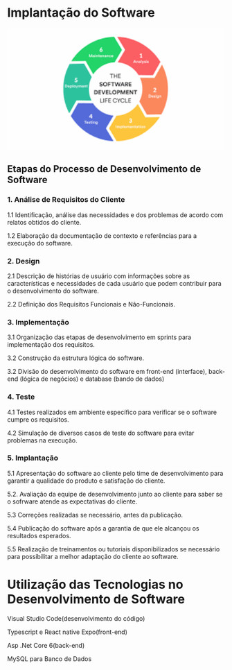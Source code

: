 # Implantação do Software

<img src="img/ciclovidasoftware.png" width = 500>

## Etapas do Processo de Desenvolvimento de Software

### 1.	Análise de Requisitos do Cliente

1.1 Identificação, análise das necessidades e dos problemas de acordo com relatos obtidos do cliente.

1.2 Elaboração da documentação de contexto e referências para a execução do software.

### 2.	Design
2.1 Descrição de histórias de usuário com informações sobre as características e necessidades de cada usuário que podem contribuir para o desenvolvimento do software.

2.2 Definição dos Requisitos Funcionais e Não-Funcionais.

### 3.	Implementação

3.1   Organização das etapas de desenvolvimento em sprints para implementação dos requisitos.

3.2 Construção da estrutura lógica do software.

3.2 Divisão do desenvolvimento do software em front-end (interface), back-end (lógica de negócios) e database (bando de dados)

### 4.	Teste

4.1 Testes realizados em ambiente específico para verificar se o software cumpre os requisitos.

4.2 Simulação de diversos casos de teste do software para evitar problemas na execução.

### 5.	Implantação

5.1 Apresentação do software ao cliente pelo time de desenvolvimento para garantir a qualidade do produto e satisfação do cliente.

5.2. Avaliação da equipe de desenvolvimento junto ao cliente para saber se o sofrware atende as expectativas do cliente.

5.3 Correções realizadas se necessário, antes da publicação.

5.4 Publicação do software após a garantia de que ele alcançou os resultados esperados.

5.5 Realização de treinamentos ou tutoriais disponibilizados se necessário para possibilitar a melhor adaptação do cliente ao software.

# Utilização das Tecnologias no Desenvolvimento de Software

Visual Studio Code(desenvolvimento do código)

Typescript e React native Expo(front-end)

Asp .Net Core 6(back-end)

MySQL para Banco de Dados



